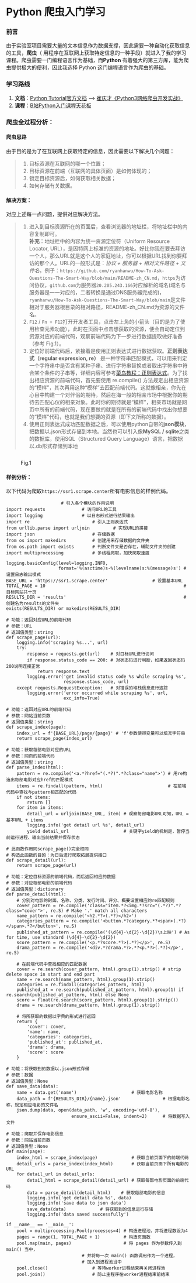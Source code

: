 # Python 爬虫入门学习

### 前言

由于实验室项目需要大量的文本信息作为数据支撑，因此需要一种自动化获取信息的工具，**爬虫**（ 用程序在互联网上获取特定信息的一种手段）就进入了我的学习课程。爬虫需要一门编程语言作为基础，而**Python** 有着强大的第三方库，能为爬虫提供极大的便利，因此我选择 Python 这门编程语言作为爬虫的基础。

### 学习路线

1. **文档**：[Python Tutorial官方文档](https://docs.python.org/3/tutorial/appetite.html) —> [崔庆才《Python3网络爬虫开发实战》](https://cuiqingcai.com/17777.html)
2. **课程**：[B站Python入门课程天花板](https://www.bilibili.com/video/BV12E411A7ZQ?spm\_id\_from=333.1007.top\_right\_bar\_window\_view\_later.content.click\&vd\_source=68401e073d6cf69f6f72f1ad56c67eaf)

### 爬虫全过程分析：

#### **爬虫思路**

由于目的是为了在互联网上获取特定的信息，因此需要以下解决几个问题：

> 1. 目标资源在互联网的哪一个位置；
> 2. 目标资源在前端（互联网的具体页面）是如何体现的；
> 3. 锁定目标资源后，如何获取相关数据；
> 4. 如何存储有关数据。

#### **解决方案**：

对应上述每一点问题，提供对应解决方法。

> 1. 进入到目标资源所在的页面后，查看浏览器的地址栏，将地址栏中的内容复制即可。\
>    **补充**：地址栏中的内容为统一资源定位符（Uniform Resource Locator, URL），是因特网上标准的资源的地址。好比你现在要去拜访一个人，那么URL就是这个人的家庭地址，你可以根据URL找到你要拜访的那个人。URL的一般形式是：_协议 + 服务器 + 相对文件路径 + 文件名_，例子：`https://github.com/ryanhanwu/How-To-Ask-Questions-The-Smart-Way/blob/main/README-zh_CN.md`，`https`为访问协议，`github.com`为服务器`20.205.243.166`对应解析的域名(域名与服务器是一一对应的，二者转换是通过DNS服务器完成的)，`ryanhanwu/How-To-Ask-Questions-The-Smart-Way/blob/main`是文件相对于服务器根目录的相对路径，README-zh\_CN.md为资源的文件名。
> 2. `F12` / `Fn + F12`打开开发者工具，点击左上角的小箭头（目的是为了使用检查元素功能），此时在页面中点击想获取的资源，便会自动定位到资源对应的前端代码，观察前端代码为下一步进行数据提取做好准备（参考 Fig.1）。         &#x20;
> 3. 定位好前端代码后，紧接着是使用正则表达式进行数据获取。**正则表达式（regular expression, re）** 是一种字符串匹配模式，可以用来判定一个字符串中是否含有某种子串、进行字符串替换或者取出字符串中符合某个条件的子串等，详细内容可参考[菜鸟教程：正则表达式](https://www.runoob.com/regexp/regexp-syntax.html)。为了找出相应资源的前端代码，首先要使用 re.compile() 方法规定出相应资源的“模样”，其次再用这种“模样”去匹配前端代码。这就像相亲，你先在心目中构建一个对伴侣的期待，然后在海一般的相亲市场中根据你的期待去匹配心仪的相亲对象。此时你的期待就是“模样”，相亲市场就是网页中所有的前端代码，现在要做的就是在所有的前端代码中找出你想要的“模样”代码，也就是我们想要的资源（即下文所称的数据）。
> 4. 使用正则表达式成功匹配数据之后，可以使用python自带的**json模块**，把数据以.json形式存储到本地。当然也可以引入像**MySQL / sqlite**之类的数据库，使用SQL（Structured Query Language）语言，把数据以.db形式存储到本地

<figure><img src="../.gitbook/assets/image (2) (1) (1) (1) (1) (1) (1) (1).png" alt=""><figcaption><p>Fig.1</p></figcaption></figure>

#### **样例分析**：

以下代码为爬取`https://ssr1.scrape.center`所有电影信息的样例代码。

```
					 # 引入各个模块的作用说明
import requests  			 # 访问URL的工具
import logging   			 # 以日志形式进行结果输出
import re	     		         # 引入正则表达式
from urllib.parse import urljoin         # 实现URL的拼接
import json            			 # 存储数据
from os import makedirs 		 # 创建用来存储数据的文件夹
from os.path import exists		 # 判断文件夹是否存在，辅助文件夹的创建
import multiprocessing			 # 多线程爬取，加快爬取速度 

logging.basicConfig(level=logging.INFO,	
                    format='%(asctime)s-%(levelname)s:%(message)s') # 设置日志输出模式
BASE_URL = 'https://ssr1.scrape.center'				    # 设置基本URL
TOTAL_PAGE = 10														# 目标网站共十页
RESULTS_DIR = 'results'											    # 创建名为results的文件夹 
exists(RESULTS_DIR) or makedirs(RESULTS_DIR)

# 功能：返回对应URL的前端代码
# 参数：URL
# 返回值类型：string
def scrape_page(url):
    logging.info('scraping %s...', url)
    try: 
        response = requests.get(url)    # 对目标URL进行访问
        if response.status_code == 200: # 对状态码进行判断，如果返回状态码200说明连接正常
            return response.text
        logging.error('get invalid status code %s while scraping %s', 
                      response.staus_code, url)
    except requests.RequestException:   # 对错误的堆栈信息进行追踪
        logging.error('error occurred while scraping %s', url,
                      exc_info=True)

# 功能：返回对应URL的前端代码
# 参数：网站当前页数
# 返回值类型：string
def scrape_index(page):
    index_url = f'{BASE_URL}/page/{page}' # 'f'参数使得变量可以填充字符串
    return scrape_page(index_url)

# 功能：获取每部电影对应的URL
# 参数：网页的前端代码
# 返回值类型：string
def parse_index(html):
    pattern = re.compile('<a.*?href="(.*?)".*?class="name">') # 用re构造出每部电影对应href的匹配模式
    items = re.findall(pattern, html)                         # 在前端代码中查找与pattern相匹配的代码
    if not items:
        return []
    for item in items:
        detail_url = urljoin(BASE_URL, item) # 观察每部电影URL可知，URL = 基本URL + items
        logging.info('get detail url %s', detail_url)
        yield detail_url                     # 关键字yield的机制是，暂停当前运行进程、输出当前结果并保存状态

# 此函数作用同scrape_page()完全相同
# 构造此函数的目的：为日后进行爬取拓展提供接口
def scrape_detail(url): 
    return scrape_page(url)
    
# 功能：定位目标资源的前端代码，而后返回相应的数据
# 参数：对应每部电影的前端代码
# 返回值类型：dictionary
def parse_detail(html):
    # 分别对电影的封面、名称、分类、发行时间、评分、概要设置相应的re匹配规则
    cover_pattern = re.compile('class="item.*?<img.*?src="(.*?)".*?class="cover">', re.S) # Make '.' match all characters
    name_pattern = re.compile('<h2.*?>(.*?)</h2>')
    categories_pattern = re.compile('<button.*?category.*?<span>(.*?)</span>.*?</button>', re.S)
    published_at_pattern = re.compile('(\d{4}-\d{2}-\d{2})\s上映') # As for time, use standard (\d{4}-\d{2}-\d{2})
    score_pattern = re.compile('<p.*?score.*?>(.*?)</p>', re.S)
    drama_pattern = re.compile('<div.*?drama.*?>.*?<p.*?>(.*?)</p>', re.S)
    
    # 在前端代码中查找相应的匹配数据
    cover = re.search(cover_pattern, html).group(1).strip() # strip delete space in start and end part
    name = re.search(name_pattern, html).group(1).strip()
    categories = re.findall(categories_pattern, html)
    published_at = re.search(published_at_pattern, html).group(1) if re.search(published_at_pattern, html) else None
    score = float(re.search(score_pattern, html).group(1).strip())
    drama = re.search(drama_pattern, html).group(1).strip() 
    
    # 将所获取的数据以字典的形式进行返回
    return {
        'cover': cover,
        'name': name,
        'categories': categories,
        'published_at': published_at,
        'drama': drama,
        'score': score
    }

# 功能：将获取到的数据以.json形式存储
# 参数：数据
# 返回值类型：None
def save_data(data):
    name = data.get('name')			            # 获取电影名称
    data_path = f'{RESULTS_DIR}/{name}.json'                # 根据电影名称，规定相应电影的文件名
    json.dump(data, open(data_path, 'w', encoding='utf-8'), 
                         ensure_ascii=False, indent=2)      # 将数据写入文件

# 功能：爬取并保存电影信息
# 参数：网站当前页数
# 返回值类型：None
def main(page):
    index_html = scrape_index(page)             # 获取当前页面下的前端代码
    detail_urls = parse_index(index_html)       # 获取当前页面下所有电影的URL
    for detail_url in detail_urls:
        detail_html = scrape_detail(detail_url) # 获取每部电影页面的前端代码
        data = parse_detail(detail_html)	# 获取每部电影的信息
        logging.info('get detail data %s', data)
        logging.info('save data to json data')
        save_data(data)				# 将获取到的信息进行存储
        logging.info('data saved successfully')

if __name__ == '__main__':
    pool = multiprocessing.Pool(processes=4) # 构造进程池，并将进程数设为4
    pages = range(1, TOTAL_PAGE + 1)	     # 构造页面数
    pool.map(main, pages)                    # 将 pages 作为参数传入到 main() 当中，
    					     # 并将每一次 main() 函数调用作为一个进程，
    					     # 加入到进程池当中
    pool.close()  			     # 等待worker进程结束再关闭进程池
    pool.join()   			     # 防止主程序在worker进程结束前结束

```
